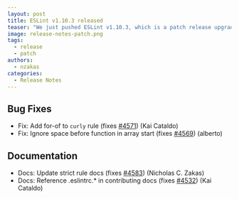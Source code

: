 ```yaml
---
layout: post
title: ESLint v1.10.3 released
teaser: "We just pushed ESLint v1.10.3, which is a patch release upgrade of ESLint. This release  and fixes several bugs found in the previous release."
image: release-notes-patch.png
tags:
  - release
  - patch
authors:
  - nzakas
categories:
  - Release Notes
---
```


## Bug Fixes

* Fix: Add for-of to `curly` rule (fixes [#4571](https://github.com/eslint/eslint/issues/4571)) (Kai Cataldo)
* Fix: Ignore space before function in array start (fixes [#4569](https://github.com/eslint/eslint/issues/4569)) (alberto)

## Documentation

* Docs: Update strict rule docs (fixes [#4583](https://github.com/eslint/eslint/issues/4583)) (Nicholas C. Zakas)
* Docs: Reference .eslintrc.* in contributing docs (fixes [#4532](https://github.com/eslint/eslint/issues/4532)) (Kai Cataldo)
